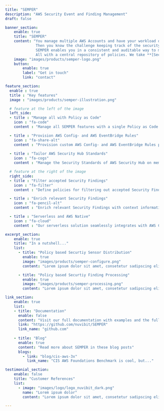 ```yaml
---
title: "SEMPER"
description: "AWS Security Event and Finding Management"
draft: false

banner_section:
    enable: true
    title: "SEMPER"
    content: "You manage multiple AWS Accounts and have your workload distributed in multiple AWS regions?  <br>
              Then you know the challenge keeping track of the security compliance of your AWS resources and managing security events in realtime.<br><br>
              SEMPER enables you in a consistent and auditable way to manage your Security Sensors on a very granular level and to filter accepted Security Findings automatically. <br>
              All with a central repository of policies. We take **[Security as Code](/faq/#pac 'What is Security / Policy as Code?')** serious. "
    image: "images/products/semper-logo.png"
    button:
        enable: true
        label: "Get in touch"
        link: "contact"

feature_section:
  enable : true
  title : "Key features"
  image : "images/products/semper-illustration.png"

  # feature at the left of the image
  left_side:
  - title : "Manage all with Policy as Code"
    icon : "fa-code"
    content : "Manage all SEMPER features with a single Policy as Code repository."

  - title : "Provision AWS Config- and AWS EventBridge Rules"
    icon : "fa-share-alt"
    content : "Provision custom AWS Config- and AWS EventBridge Rules precisely in all your required accounts."
    
  - title : "Tailor AWS Security Hub Standards"
    icon : "fa-cogs"
    content : "Manage the Security Standards of AWS Security Hub on member-account level."

  # feature at the right of the image
  right_side:
  - title : "Filter accepted Security Findings"
    icon : "fa-filter"
    content : "Define policies for filtering out accepted Security Findings and automated reflection to AWS Security Hub and Amazon GuardDuty."

  - title : "Enrich relevant Security Findings"
    icon : "fa-pencil-alt"
    content : "Enrich relevant Security Findings with context information like account-tags for better post processing."

  - title : "Serverless and AWS Native"
    icon : "fa-cloud"
    content : "Our serverless solution seamlessly integrates with AWS Config, AWS CloudTrail, AWS Security Hub and Amazon GuardDuty."

excerpt_section:
    enable: true
    title: "In a nutshell..."
    list:
      - title: "Policy based Securtiy Sensor Distribution"
        enable: true
        image: "images/products/semper-configure.png"
        content: "Lorem ipsum dolor sit amet, consetetur sadipscing elitr, sed diam nonumy eirmod tempor invidunt ut labore et dolore magna aliquyam erat, sed diam voluptua. At vero eos et accusam et justo duo dolores et ea rebum. Stet clita kasd gubergren, no sea takimata sanctus est Lorem ipsum dolor sit amet"

      - title: "Policy based Securtiy Finding Processing"
        enable: true
        image: "images/products/semper-processing.png"
        content: "Lorem ipsum dolor sit amet, consetetur sadipscing elitr, sed diam nonumy eirmod tempor invidunt ut labore et dolore magna aliquyam erat, sed diam voluptua. At vero eos et accusam et justo duo dolores et ea rebum. Stet clita kasd gubergren, no sea takimata sanctus est Lorem ipsum dolor sit amet"

link_section:
    enable: true
    list:
    - title: "Documentation"
      enable: false
      content: "Visit our full documentation with examples and the full architecture on"
      link: "https://github.com/nuvibit/SEMPER"
      link_name: "github.com"
    
    - title: "Blog"
      enable: true
      content: "Read more about SEMPER in these blog posts"
      blogs:
        - link: "blog/cis-aws-3x"
          link_name: "CIS AWS Foundations Benchmark is cool, but..."

testimonial_section:
    enable: false
    title: "Customer References"
    list:
      - image: "images/logo/logo_nuvibit_dark.png"
        name: "Lorem ipsum dolor"
        content: "Lorem ipsum dolor sit amet, consetetur sadipscing elitr, sed diam nonumy eirmod tempor invidunt"

---
```

